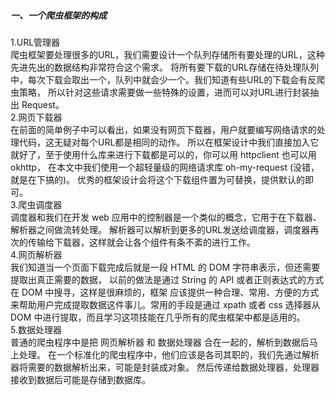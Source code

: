 ##### 一、一个爬虫框架的构成    
1.URL管理器     
爬虫框架要处理很多的URL，我们需要设计一个队列存储所有要处理的URL，这种先进先出的数据结构非常符合这个需求。 将所有要下载的URL存储在待处理队列中，每次下载会取出一个，队列中就会少一个。我们知道有些URL的下载会有反爬虫策略， 所以针对这些请求需要做一些特殊的设置，进而可以对URL进行封装抽出 Request。   
2.网页下载器     
在前面的简单例子中可以看出，如果没有网页下载器，用户就要编写网络请求的处理代码，这无疑对每个URL都是相同的动作。 所以在框架设计中我们直接加入它就好了，至于使用什么库来进行下载都是可以的，你可以用 httpclient 也可以用 okhttp， 在本文中我们使用一个超轻量级的网络请求库 oh-my-request (没错，就是在下搞的)。 优秀的框架设计会将这个下载组件置为可替换，提供默认的即可。     
3.爬虫调度器      
调度器和我们在开发 web 应用中的控制器是一个类似的概念，它用于在下载器、解析器之间做流转处理。 解析器可以解析到更多的URL发送给调度器，调度器再次的传输给下载器，这样就会让各个组件有条不紊的进行工作。  
4.网页解析器     
我们知道当一个页面下载完成后就是一段 HTML 的 DOM 字符串表示，但还需要提取出真正需要的数据， 以前的做法是通过 String 的 API 或者正则表达式的方式在 DOM 中搜寻，这样是很麻烦的，框架 应该提供一种合理、常用、方便的方式来帮助用户完成提取数据这件事儿。常用的手段是通过 xpath 或者 css 选择器从 DOM 中进行提取，而且学习这项技能在几乎所有的爬虫框架中都是适用的。   
5.数据处理器     
普通的爬虫程序中是把 网页解析器 和 数据处理器 合在一起的，解析到数据后马上处理。 在一个标准化的爬虫程序中，他们应该是各司其职的，我们先通过解析器将需要的数据解析出来，可能是封装成对象。 然后传递给数据处理器，处理器接收到数据后可能是存储到数据库。 


